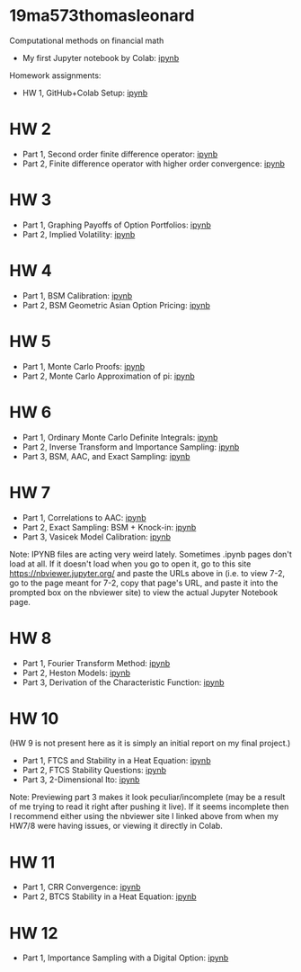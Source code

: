 # 19ma573thomasleonard
Computational methods on financial math

* My first Jupyter notebook by Colab: [ipynb](src/first_notebook_v01.ipynb)

Homework assignments:
* HW 1, GitHub+Colab Setup: [ipynb](src/homework1_v01.ipynb)

# HW 2
* Part 1, Second order finite difference operator: [ipynb](src/hw2_second_fd_v01.ipynb)
* Part 2, Finite difference operator with higher order convergence: [ipynb](src/hw2_ex_fd_v02.ipynb)

# HW 3
* Part 1, Graphing Payoffs of Option Portfolios: [ipynb](src/hw3_option_combinations_v02.ipynb)
* Part 2, Implied Volatility: [ipynb](src/hw3_implied_volatility_v02.ipynb)

# HW 4
* Part 1, BSM Calibration: [ipynb](src/hw4_bsm_calibration_v02.ipynb)
* Part 2, BSM Geometric Asian Option Pricing: [ipynb](src/hw4_bsm_geometric_asian_option_v02.ipynb)

# HW 5
* Part 1, Monte Carlo Proofs: [ipynb](src/hw5_mc_01_v02.ipynb)
* Part 2, Monte Carlo Approximation of pi: [ipynb](src/hw5_mc_02_v02.ipynb)

# HW 6
* Part 1, Ordinary Monte Carlo Definite Integrals: [ipynb](src/hw6_omc_integral_v01.ipynb)
* Part 2, Inverse Transform and Importance Sampling: [ipynb](src/hw6_is_it_integral_v01.ipynb)
* Part 3, BSM, AAC, and Exact Sampling: [ipynb](src/hw6_exact_sample_v01.ipynb)

# HW 7
* Part 1, Correlations to AAC: [ipynb](src/hw7_correlations_to_aac_v02.ipynb)
* Part 2, Exact Sampling: BSM + Knock-in: [ipynb](src/hw7_es_bsm_knock_in_v02.ipynb)
* Part 3, Vasicek Model Calibration: [ipynb](src/hw7_vasicek_calibration_v04.ipynb)

Note: IPYNB files are acting very weird lately. Sometimes .ipynb pages don't load at all. If it doesn't load when you go to open it, go to this site https://nbviewer.jupyter.org/ and paste the URLs above in (i.e. to view 7-2, go to the page meant for 7-2, copy that page's URL, and paste it into the prompted box on the nbviewer site) to view the actual Jupyter Notebook page.

# HW 8
* Part 1, Fourier Transform Method: [ipynb](src/hw8_1_v03.ipynb)
* Part 2, Heston Models: [ipynb](src/hw8_2_heston_pricing_v02.ipynb)
* Part 3, Derivation of the Characteristic Function: [ipynb](src/hw8_3_derivation_of_characteristic_function_v02.ipynb)

# HW 10
(HW 9 is not present here as it is simply an initial report on my final project.)
* Part 1, FTCS and Stability in a Heat Equation: [ipynb](src/hw10_heat_ftcs.ipynb)
* Part 2, FTCS Stability Questions: [ipynb](src/hw10_ftcs_stability.ipynb)
* Part 3, 2-Dimensional Ito: [ipynb](src/hw10_2d_ito.ipynb)

Note: Previewing part 3 makes it look peculiar/incomplete (may be a result of me trying to read it right after pushing it live). If it seems incomplete then I recommend either using the nbviewer site I linked above from when my HW7/8 were having issues, or viewing it directly in Colab.

# HW 11
* Part 1, CRR Convergence: [ipynb](src/hw11_crr_v01.ipynb)
* Part 2, BTCS Stability in a Heat Equation: [ipynb](src/hw11_btcs_stability_head_1d_v01.ipynb)

# HW 12
* Part 1, Importance Sampling with a Digital Option: [ipynb](src/hw12_v01.ipynb)
